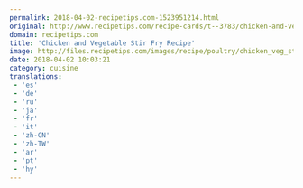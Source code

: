 ```yaml
---
permalink: 2018-04-02-recipetips.com-1523951214.html
original: http://www.recipetips.com/recipe-cards/t--3783/chicken-and-vegetable-stir-fry.asp
domain: recipetips.com
title: 'Chicken and Vegetable Stir Fry Recipe'
image: http://files.recipetips.com/images/recipe/poultry/chicken_veg_stirfry.jpg
date: 2018-04-02 10:03:21
category: cuisine
translations: 
 - 'es'
 - 'de'
 - 'ru'
 - 'ja'
 - 'fr'
 - 'it'
 - 'zh-CN'
 - 'zh-TW'
 - 'ar'
 - 'pt'
 - 'hy'
---
```


